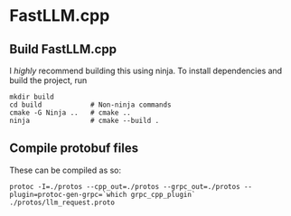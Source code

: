 # FastLLM.cpp

## Build FastLLM.cpp

I *highly* recommend building this using ninja. To install dependencies and build the project, run

```
mkdir build
cd build            # Non-ninja commands
cmake -G Ninja ..   # cmake ..
ninja               # cmake --build .
```



## Compile protobuf files

These can be compiled as so:

```
protoc -I=./protos --cpp_out=./protos --grpc_out=./protos --plugin=protoc-gen-grpc=`which grpc_cpp_plugin` ./protos/llm_request.proto
```
